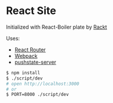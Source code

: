 React Site
=================



Initialized with React-Boiler plate by [Rackt](https://github.com/rackt/react-boilerplate)

Uses:

- [React Router](https://github.com/rackt/react-router)
- [Webpack](http://webpack.github.io/)
- [pushstate-server](https://github.com/scottcorgan/pushstate-server)

```sh
$ npm install
$ ./script/dev
# open http://localhost:3000
# or
$ PORT=8000 ./script/dev
```

